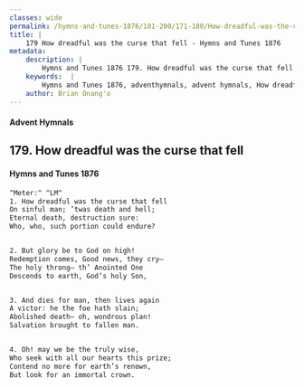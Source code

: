 ```yaml
---
classes: wide
permalink: /hymns-and-tunes-1876/101-200/171-180/How-dreadful-was-the-curse-that-fell/
title: |
    179 How dreadful was the curse that fell - Hymns and Tunes 1876
metadata:
    description: |
        Hymns and Tunes 1876 179. How dreadful was the curse that fell. On sinful man; ’twas death and hell; Eternal death, destruction sure: Who, who, such portion could endure? 
    keywords:  |
        Hymns and Tunes 1876, adventhymnals, advent hymnals, How dreadful was the curse that fell, On sinful man; ’twas death and hell;, 
    author: Brian Onang'o
---
```


#### Advent Hymnals
## 179. How dreadful was the curse that fell
####  Hymns and Tunes 1876

```txt
^Meter:^ ^LM^
1. How dreadful was the curse that fell
On sinful man; ’twas death and hell;
Eternal death, destruction sure:
Who, who, such portion could endure?


2. But glory be to God on high!
Redemption comes, Good news, they cry—
The holy throng— th’ Anointed One
Descends to earth, God’s holy Son,


3. And dies for man, then lives again
A victor: he the foe hath slain;
Abolished death— oh, wondrous plan!
Salvation brought to fallen man.


4. Oh! may we be the truly wise,
Who seek with all our hearts this prize;
Contend no more for earth’s renown,
But look for an immortal crown.
```